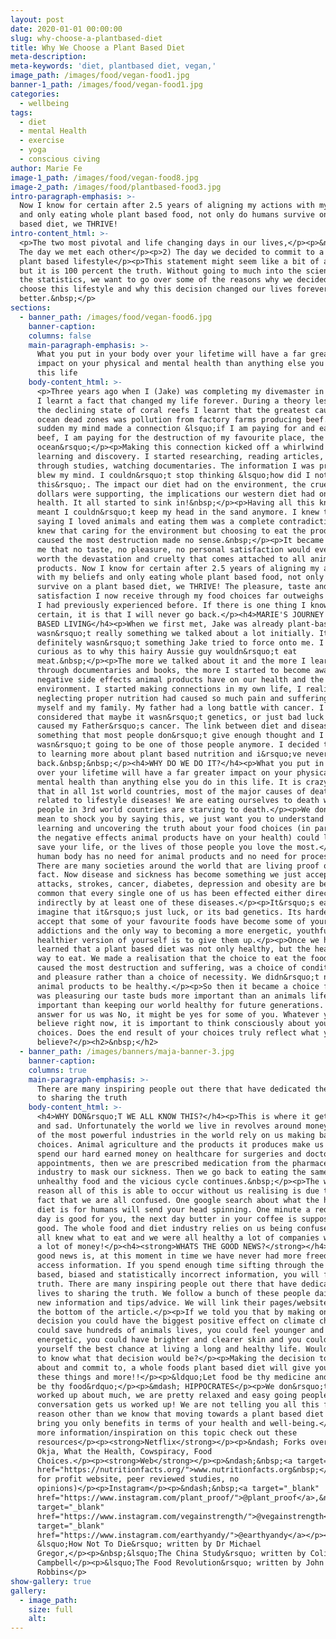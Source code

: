 ```yaml
---
layout: post
date: 2020-01-01 00:00:00
slug: why-choose-a-plantbased-diet
title: Why We Choose a Plant Based Diet
meta-description:
meta-keywords: 'diet, plantbased diet, vegan,'
image_path: /images/food/vegan-food1.jpg
banner-1_path: /images/food/vegan-food1.jpg
categories:
  - wellbeing
tags:
  - diet
  - mental Health
  - exercise
  - yoga
  - conscious civing
author: Marie Fe
image-1_path: /images/food/vegan-food8.jpg
image-2_path: /images/food/plantbased-food3.jpg
intro-paragraph-emphasis: >-
  Now I know for certain after 2.5 years of aligning my actions with my beliefs
  and only eating whole plant based food, not only do humans survive on a plant
  based diet, we THRIVE!
intro-content_html: >-
  <p>The two most pivotal and life changing days in our lives,</p><p>&nbsp;1)
  The day we met each other</p><p>2) The day we decided to commit to a whole
  plant based lifestyle</p><p>This statement might seem like a bit of a stretch
  but it is 100 percent the truth. Without going to much into the science and
  the statistics, we want to go over some of the reasons why we decided to
  choose this lifestyle and why this decision changed our lives forever for the
  better.&nbsp;</p>
sections:
  - banner_path: /images/food/vegan-food6.jpg
    banner-caption:
    columns: false
    main-paragraph-emphasis: >-
      What you put in your body over your lifetime will have a far greater
      impact on your physical and mental health than anything else you do in
      this life
    body-content_html: >-
      <p>Three years ago when I (Jake) was completing my divemaster in Honduras
      I learnt a fact that changed my life forever. During a theory lesson about
      the declining state of coral reefs I learnt that the greatest cause of
      ocean dead zones was pollution from factory farms producing beef. All of a
      sudden my mind made a connection &lsquo;if I am paying for and eating
      beef, I am paying for the destruction of my favourite place, the
      ocean&rsquo;</p><p>Making this connection kicked off a whirlwind of
      learning and discovery. I started researching, reading articles, scouring
      through studies, watching documentaries. The information I was processing
      blew my mind. I couldn&rsquo;t stop thinking &lsquo;how did I not know
      this&rsquo;. The impact our diet had on the environment, the cruelty our
      dollars were supporting, the implications our western diet had on our
      health. It all started to sink in!&nbsp;</p><p>Having all this knowledge
      meant I couldn&rsquo;t keep my head in the sand anymore. I knew that
      saying I loved animals and eating them was a complete contradiction. I
      knew that caring for the environment but choosing to eat the products that
      caused the most destruction made no sense.&nbsp;</p><p>It became clear to
      me that no taste, no pleasure, no personal satisfaction would ever be
      worth the devastation and cruelty that comes attached to all animal
      products. Now I know for certain after 2.5 years of aligning my actions
      with my beliefs and only eating whole plant based food, not only do humans
      survive on a plant based diet, we THRIVE! The pleasure, taste and personal
      satisfaction I now receive through my food choices far outweighs anything
      I had previously experienced before. If there is one thing I know for
      certain, it is that I will never go back.</p><h4>MARIE'S JOURNEY TO PLANT
      BASED LIVING</h4><p>When we first met, Jake was already plant-based. It
      wasn&rsquo;t really something we talked about a lot initially. It
      definitely wasn&rsquo;t something Jake tried to force onto me. I was
      curious as to why this hairy Aussie guy wouldn&rsquo;t eat
      meat.&nbsp;</p><p>The more we talked about it and the more I learnt
      through documentaries and books, the more I started to become aware of the
      negative side effects animal products have on our health and the
      environment. I started making connections in my own life, I realised that
      neglecting proper nutrition had caused so much pain and suffering for
      myself and my family. My father had a long battle with cancer. I never
      considered that maybe it wasn&rsquo;t genetics, or just bad luck that
      caused my Father&rsquo;s cancer. The link between diet and disease is
      something that most people don&rsquo;t give enough thought and I decided I
      wasn&rsquo;t going to be one of those people anymore. I decided to commit
      to learning more about plant based nutrition and i&rsquo;ve never looked
      back.&nbsp;&nbsp;</p><h4>WHY DO WE DO IT?</h4><p>What you put in your body
      over your lifetime will have a far greater impact on your physical and
      mental health than anything else you do in this life. It is crazy to think
      that in all 1st world countries, most of the major causes of death are
      related to lifestyle diseases! We are eating ourselves to death while
      people in 3rd world countries are starving to death.</p><p>We don&rsquo;t
      mean to shock you by saying this, we just want you to understand that
      learning and uncovering the truth about your food choices (in particular
      the negative effects animal products have on your health) could literally
      save your life, or the lives of those people you love the most.</p><p>The
      human body has no need for animal products and no need for processed food.
      There are many societies around the world that are living proof of this
      fact. Now disease and sickness has become something we just accept. Heart
      attacks, strokes, cancer, diabetes, depression and obesity are becoming so
      common that every single one of us has been effected either directly or
      indirectly by at least one of these diseases.</p><p>It&rsquo;s easier to
      imagine that it&rsquo;s just luck, or its bad genetics. Its harder to
      accept that some of your favourite foods have become some of your worst
      addictions and the only way to becoming a more energetic, youthful and
      healthier version of yourself is to give them up.</p><p>Once we had
      learned that a plant based diet was not only healthy, but the healthiest
      way to eat. We made a realisation that the choice to eat the food that
      caused the most destruction and suffering, was a choice of conditioning
      and pleasure rather than a choice of necessity. We didn&rsquo;t need
      animal products to be healthy.</p><p>So then it became a choice for us,
      was pleasuring our taste buds more important than an animals life or more
      important than keeping our world healthy for future generations. The
      answer for us was No, it might be yes for some of you. Whatever you
      believe right now, it is important to think consciously about your
      choices. Does the end result of your choices truly reflect what you
      believe?</p><h2>&nbsp;</h2>
  - banner_path: /images/banners/maja-banner-3.jpg
    banner-caption:
    columns: true
    main-paragraph-emphasis: >-
      There are many inspiring people out there that have dedicated their lives
      to sharing the truth
    body-content_html: >-
      <h4>WHY DON&rsquo;T WE ALL KNOW THIS?</h4><p>This is where it gets scary
      and sad. Unfortunately the world we live in revolves around money. Three
      of the most powerful industries in the world rely on us making bad food
      choices. Animal agriculture and the products it produces make us sick, we
      spend our hard earned money on healthcare for surgeries and doctors
      appointments, then we are prescribed medication from the pharmaceutical
      industry to mask our sickness. Then we go back to eating the same
      unhealthy food and the vicious cycle continues.&nbsp;</p><p>The whole
      reason all of this is able to occur without us realising is due to the
      fact that we are all confused. One google search about what the healthiest
      diet is for humans will send your head spinning. One minute a red wine a
      day is good for you, the next day butter in your coffee is supposed to be
      good. The whole food and diet industry relies on us being confused!! If we
      all knew what to eat and we were all healthy a lot of companies would lose
      a lot of money!</p><h4><strong>WHATS THE GOOD NEWS?</strong></h4><p>The
      good news is, at this moment in time we have never had more freedom to
      access information. If you spend enough time sifting through the opinion
      based, biased and statistically incorrect information, you will find the
      truth. There are many inspiring people out there that have dedicated their
      lives to sharing the truth. We follow a bunch of these people daily for
      new information and tips/advice. We will link their pages/websites down at
      the bottom of the article.</p><p>If we told you that by making one
      decision you could have the biggest positive effect on climate change, you
      could save hundreds of animals lives, you could feel younger and more
      energetic, you could have brighter and clearer skin and you could give
      yourself the best chance at living a long and healthy life. Would you want
      to know what that decision would be?</p><p>Making the decision to learn
      about and commit to, a whole foods plant based diet will give you all
      these things and more!!</p><p>&ldquo;Let food be thy medicine and medicine
      be thy food&rdquo;</p><p>&mdash; HIPPOCRATES</p><p>We don&rsquo;t get
      worked up about much, we are pretty relaxed and easy going people. This
      conversation gets us worked up! We are not telling you all this for any
      reason other than we know that moving towards a plant based diet will
      bring you only benefits in terms of your health and well-being.</p><p>For
      more information/inspiration on this topic check out these
      resources</p><p><strong>Netflix</strong></p><p>&ndash; Forks over Knives,
      Okja, What the Health, Cowspiracy, Food
      Choices.</p><p><strong>Web</strong></p><p>&ndash;&nbsp;<a target="_blank"
      href="https://nutritionfacts.org/">www.nutritionfacts.org&nbsp;</a>(non
      for profit website, peer reviewed studies, no
      opinions)</p><p>Instagram</p><p>&ndash;&nbsp;<a target="_blank"
      href="https://www.instagram.com/plant_proof/">@plant_proof</a>,&nbsp;<a
      target="_blank"
      href="https://www.instagram.com/vegainstrength/">@vegainstrength</a>,&nbsp;<a
      target="_blank"
      href="https://www.instagram.com/earthyandy/">@earthyandy</a></p><p><strong>Books</strong></p><p>&ndash;
      &lsquo;How Not To Die&rsquo; written by Dr Michael
      Gregor,</p><p>&nbsp;&lsquo;The China Study&rsquo; written by Colin T
      Campbell</p><p>&lsquo;The Food Revolution&rsquo; written by John
      Robbins</p>
show-gallery: true
gallery:
  - image_path:
    size: full
    alt:
---
```

